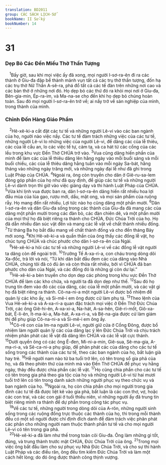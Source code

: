 ```yaml
---
translation: BD2011
group: CÁC SÁCH LỊCH-SỬ
bookName: II Sử-ký 
bookNumber: 14
---
```


<div class="title"><h1>31</h1><h3>Dẹp Bỏ Các Ðền Miếu Thờ Thần Tượng</h3></div>
<span class="verse 2su_31_1"> <sup>1</sup>Bấy giờ, sau khi mọi việc ấy đã xong, mọi người I-sơ-ra-ên đi ra các thành ở Giu-đa đập bể thành mảnh vụn tất cả các trụ thờ thần tượng, đốn hạ các trụ thờ Nữ Thần A-sê-ra, phá đổ tất cả các tế đàn trên những nơi cao và các bàn thờ ở những nơi đó. Họ dẹp bỏ các thứ đó ra khỏi mọi nơi ở Giu-đa, Bên-gia-min, Ép-ra-im, và Ma-na-se cho đến khi họ dẹp bỏ chúng hoàn toàn. Sau đó mọi người I-sơ-ra-ên trở về; ai nấy trở về sản nghiệp của mình, trong thành của mình.<br/></span>
<div class="title"><h3>Chỉnh Ðốn Hàng Giáo Phẩm</h3></div>
<span class="verse 2su_31_2"> <sup>2</sup>Hê-xê-ki-a cắt đặt các tư tế và những người Lê-vi vào các ban ngành của họ, người nào việc nấy. Các tư tế đảm trách những việc của các tư tế, những người Lê-vi lo những việc của người Lê-vi, để dâng các của lễ thiêu, các của lễ cầu an, lo các việc tế tự, cảm tạ, và ca hát từ các cổng của các lều trong khu vực Ðền Thờ CHÚA trở vào. </span>
<span class="verse 2su_31_3"><sup>3</sup>Vua cũng dâng hiến phần của mình để làm các của lễ thiêu dâng lên hằng ngày vào mỗi buổi sáng và mỗi buổi chiều, các của lễ thiêu dâng hằng tuần vào mỗi ngày Sa-bát, hằng tháng vào những ngày trăng mới, và những ngày đại lễ như đã ghi trong Luật Pháp của CHÚA. </span>
<span class="verse 2su_31_4"><sup>4</sup>Ngoài ra, ông còn truyền cho dân ở Giê-ru-sa-lem đóng góp phần của họ như đã quy định, để giúp các tư tế và những người Lê-vi dành trọn thì giờ vào việc giảng dạy và thi hành Luật Pháp của CHÚA. </span>
<span class="verse 2su_31_5"><sup>5</sup>Vừa khi lịnh vua được ban ra, dân I-sơ-ra-ên dâng hiến rất nhiều hoa lợi đầu mùa của lúa gạo, rượu mới, dầu, mật ong, và mọi sản phẩm của ruộng rẫy. Họ mang đến rất nhiều. Lợi tức nào họ cũng dâng một phần mười. </span>
<span class="verse 2su_31_6"><sup>6</sup>Dân I-sơ-ra-ên và dân Giu-đa sống trong các thành của Giu-đa đã mang các của dâng một phần mười trong các đàn bò, các đàn chiên dê, và một phần mười của mọi thứ họ đã biệt riêng ra thánh cho CHÚA, Ðức Chúa Trời của họ. Họ đã dẫn nhiều đàn súc vật đến và mang các lễ vật về chất thành nhiều đống. </span>
<span class="verse 2su_31_7"><sup>7</sup>Từ tháng Ba họ bắt đầu mang về chất thành đống và cho đến tháng Bảy mới xong. </span>
<span class="verse 2su_31_8"><sup>8</sup>Khi Hê-xê-ki-a và quần thần của ông thấy các đống lễ vật, họ chúc tụng CHÚA và chúc phước cho dân I-sơ-ra-ên của Ngài.<br/></span>
<span class="verse 2su_31_9"> <sup>9</sup>Hê-xê-ki-a hỏi các tư tế và những người Lê-vi về các đống lễ vật người ta dâng còn để ngoài trời. </span>
<span class="verse 2su_31_10"><sup>10</sup>Trưởng Tế A-xa-ri-a, con cháu trong dòng dõi Xa-đốc, trả lời và nói, “Từ khi dân bắt đầu đem các của dâng vào Nhà CHÚA, chúng tôi đã có đủ ăn và còn thừa rất nhiều, bởi vì CHÚA đã ban phước cho dân của Ngài, và các đống đó là những gì còn dư lại.”<br/></span>
<span class="verse 2su_31_11"> <sup>11</sup>Hê-xê-ki-a bèn truyền cho dọn dẹp các phòng trong khu vực Ðền Thờ CHÚA để làm các kho chứa, và người ta đã dọn dẹp như thế. </span>
<span class="verse 2su_31_12"><sup>12</sup>Sau đó họ trung tín đem vào đó các của dâng, các của lễ một phần mười, và các vật gì họ đã biệt riêng ra thánh. Cô-na-ni-a một người Lê-vi được bổ nhiệm để quản lý các kho ấy, và Si-mê-i em ông được cử làm phụ tá. </span>
<span class="verse 2su_31_13"><sup>13</sup>Theo lệnh của Vua Hê-xê-ki-a và A-xa-ri-a quan đặc trách mọi việc ở Ðền Thờ Ðức Chúa Trời, các ông Giê-hi-ên, A-xa-xi-a, Na-hát, A-sa-hên, Giê-ri-mốt, Giô-xa-bát, Ê-li-ên, Ít-ma-ki-a, Ma-hát, A-xa-ri-a, và Bê-na-gia được cử làm giám thị để phụ giúp Cô-na-ni-a và Si-mê-i em ông ấy.<br/></span>
<span class="verse 2su_31_14"> <sup>14</sup>Cô-rê con của Im-na người Lê-vi, người giữ cửa ở Cổng Ðông, được bổ nhiệm làm người quản lý các của dâng lạc ý lên Ðức Chúa Trời và chịu trách nhiệm phân phát các lễ vật đã dâng lên CHÚA và các lễ vật cực thánh. </span>
<span class="verse 2su_31_15"><sup>15</sup>Dưới quyền ông có các ông Ê-đen, Mi-ni-a-min, Giê-sua, Sê-ma-gia, A-ma-ri-a, và Sê-ca-ni-a phụ giúp, để phân phát các của dâng cho các tư tế sống trong các thành của các tư tế, theo các ban ngành của họ, bất luận già hay trẻ. </span>
<span class="verse 2su_31_16"><sup>16</sup>Hễ người nam nào từ ba tuổi trở lên, có tên trong sổ gia phả của họ, và đã theo phiên thứ của mình mà vào Ðền Thờ CHÚA để phục vụ hằng ngày, thảy đều được chia phần các lễ vật. </span>
<span class="verse 2su_31_17"><sup>17</sup>Họ cũng chia phần cho các tư tế có tên trong gia phả theo gia tộc của họ và những người Lê-vi từ hai mươi tuổi trở lên có tên trong danh sách những người phục vụ theo chức vụ và ban ngành của họ. </span>
<span class="verse 2su_31_18"><sup>18</sup>Ngoài ra, họ còn chia phần cho mọi người trong gia đình các tư tế đã được liệt kê vào gia phả, bất luận là các con thơ, vợ, hoặc các con trai, và các con gái ở tuổi thiếu niên, vì những người ấy đã trung tín biệt riêng mình ra thánh để dự phần trong công tác phục vụ.<br/></span>
<span class="verse 2su_31_19"> <sup>19</sup>Về các tư tế, những người trong dòng dõi của A-rôn, những người sinh sống trong các ruộng đồng trực thuộc các thành của họ, thì trong mỗi thành đều có một số người được chỉ định đích danh để đảm trách việc phân phát các phần cho những người nam thuộc thành phần tư tế và cho mọi người Lê-vi có tên trong gia phả.<br/></span>
<span class="verse 2su_31_20"> <sup>20</sup>Hê-xê-ki-a đã làm như thế trong toàn cõi Giu-đa. Ông làm những gì tốt, đúng, và trung thành trước mặt CHÚA, Ðức Chúa Trời của ông. </span>
<span class="verse 2su_31_21"><sup>21</sup>Trong mọi việc ông bắt đầu làm cho sự phục vụ Nhà Ðức Chúa Trời, và cho sự thi hành Luật Pháp và các điều răn, ông đều tìm kiếm Ðức Chúa Trời và làm một cách hết lòng; do đó ông được thành công thịnh vượng.<br/></span>
